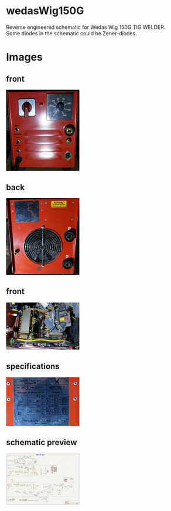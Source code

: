 # wedasWig150G
Reverse engineered schematic for Wedas Wig 150G TIG WELDER. <br/>
Some diodes in the schematic could be Zener-diodes. <br/>

<h1>Images</h1>
<h2>front</h2>
<img src="front.jpg" width="200">
<h2>back</h2>
<img src="back.jpg" width="200">
<h2>front</h2>
<img src="top.jpg" width="200">
<h2>specifications</h2>
<img src="specs.jpg" width="200">
<h2>schematic preview</h2>
<img src="schematic.JPG" width="200">
